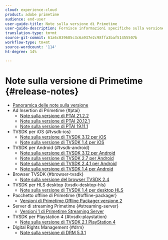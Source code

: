 ```yaml
---
cloud: experience-cloud
product: adobe primetime
audience: end-user
user-guide-title: Note sulla versione di Primetime
user-guide-description: Fornisce informazioni specifiche sulla versione, requisiti di sistema, limitazioni, problemi risolti e problemi noti.
translation-type: tm+mt
source-git-commit: 61a6c039685c3c6a937e2c98ffa3baf51455507b
workflow-type: tm+mt
source-wordcount: '114'
ht-degree: 14%

---
```



# Note sulla versione di Primetime  {#release-notes}

+ [Panoramica delle note sulla versione](home.md)
+ Ad Insertion di Primetime {#ptai}
   + [Note sulla versione di PTAI 21.2.2](ptai-21x-release-notes.md)
   + [Note sulla versione di PTAI 20.12.1](ptai-20x-release-notes.md)
   + [Note sulla versione di PTAI 19.11.1](ptai-19x-release-notes.md)
+ TVSDK per iOS {#tvsdk-ios}
   + [Note sulla versione di TVSDK 3.12 per iOS](tvsdk-3x-ios.md)
   + [Note sulla versione di TVSDK 1.4 per iOS](tvsdk-1-4-ios.md)
+ TVSDK per Android {#tvsdk-android}
   + [Note sulla versione di TVSDK 3.12 per Android](tvsdk-3x-android.md)
   + [Note sulla versione di TVSDK 2.7 per Android](tvsdk-27-android.md)
   + [Note sulla versione di TVSDK 2.4.1 per Android](tvsdk-24-android.md)
   + [Note sulla versione di TVSDK 1.4 per Android](tvsdk-1-4-android.md)
+ Browser TVSDK {#browser-tvsdk}
   + [Note sulla versione del browser TVSDK 2.4](tvsdk-24-browser.md)
+ TVSDK per HLS desktop {tvsdk-desktop-hls}
   + [Note sulla versione di TVSDK 1.4 per desktop HLS](tvsdk-1-4-desktop-hls.md)
+ Pacchetto offline di Primetime {#offline-packager}
   + [Versioni di Primetime Offline Packager versione 2](offline-packager-2x-release-note.md)
+ Server di streaming Primetime {#streaming-server}
   + [Versioni 1 di Primetime Streaming Server](primetime-streaming-server-1x.md)
+ TVSDK per Playstation 4 {#tvsdk-playstation}
   + [Note sulla versione di TVSDK 2.1 PlayStation 4](tvsdk-21-ps4.md)
+ Digital Rights Management {#drm}
   + [Note sulla versione di DRM 5.3.1](drm-531-release-notes.md)
